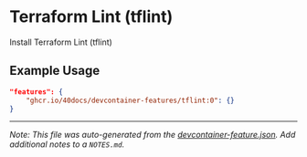 
# Terraform Lint (tflint)

Install Terraform Lint (tflint)

## Example Usage

```json
"features": {
    "ghcr.io/40docs/devcontainer-features/tflint:0": {}
}
```





---

_Note: This file was auto-generated from the [devcontainer-feature.json](https://github.com/40docs/devcontainer-features/blob/main/src/tflint/devcontainer-feature.json).  Add additional notes to a `NOTES.md`._
